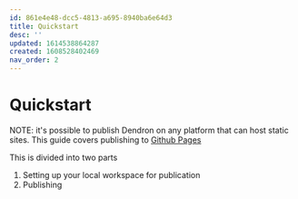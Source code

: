 ```yaml
---
id: 861e4e48-dcc5-4813-a695-8940ba6e64d3
title: Quickstart
desc: ''
updated: 1614538864287
created: 1608528402469
nav_order: 2
---
```


# Quickstart

NOTE: it's possible to publish Dendron on any platform that can host static sites. This guide covers publishing to [Github Pages](https://pages.github.com/)

This is divided into two parts
1. Setting up your local workspace for publication
2. Publishing
